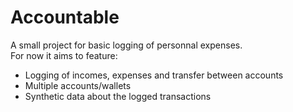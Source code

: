 # Accountable
A small project for basic logging of personnal expenses.\
For now it aims to feature:
- Logging of incomes, expenses and transfer between accounts
- Multiple accounts/wallets
- Synthetic data about the logged transactions
